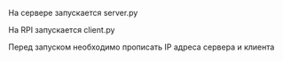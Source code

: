 На сервере запускается server.py


На RPI запускается client.py


Перед запуском необходимо прописать IP адреса сервера и клиента

